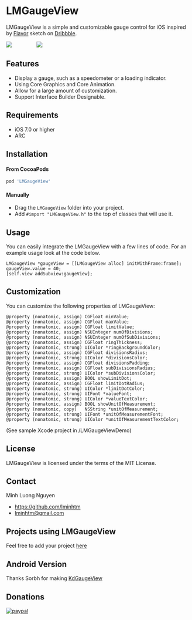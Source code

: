LMGaugeView
==============
LMGaugeView is a simple and customizable gauge control for iOS inspired by [Flavor](https://dribbble.com/flavor) sketch on [Dribbble](https://dribbble.com/shots/1217274-Speedometer-Day-Night-Mode).

<img src="https://raw.github.com/lminhtm/LMGaugeView/master/Screenshots/screenshot1.png"/>
&nbsp;&nbsp;&nbsp;&nbsp;&nbsp;&nbsp;&nbsp;&nbsp;&nbsp;&nbsp;&nbsp;&nbsp;&nbsp;&nbsp;&nbsp;
<img src="https://raw.github.com/lminhtm/LMGaugeView/master/Screenshots/screenshot3.gif"/>

## Features
* Display a gauge, such as a speedometer or a loading indicator.
* Using Core Graphics and Core Animation.
* Allow for a large amount of customization.
* Support Interface Builder Designable.

## Requirements
* iOS 7.0 or higher 
* ARC

## Installation
#### From CocoaPods
```ruby
pod 'LMGaugeView'
```
#### Manually
* Drag the `LMGaugeView` folder into your project.
* Add `#import "LMGaugeView.h"` to the top of classes that will use it.

## Usage
You can easily integrate the LMGaugeView with a few lines of code. For an example usage look at the code below.
```ObjC
LMGaugeView *gaugeView = [[LMGaugeView alloc] initWithFrame:frame];
gaugeView.value = 40;
[self.view addSubview:gaugeView];
```

## Customization
You can customize the following properties of LMGaugeView:
```ObjC
@property (nonatomic, assign) CGFloat minValue;
@property (nonatomic, assign) CGFloat maxValue;
@property (nonatomic, assign) CGFloat limitValue;
@property (nonatomic, assign) NSUInteger numOfDivisions;
@property (nonatomic, assign) NSUInteger numOfSubDivisions;
@property (nonatomic, assign) CGFloat ringThickness;
@property (nonatomic, strong) UIColor *ringBackgroundColor;
@property (nonatomic, assign) CGFloat divisionsRadius;
@property (nonatomic, strong) UIColor *divisionsColor;
@property (nonatomic, assign) CGFloat divisionsPadding;
@property (nonatomic, assign) CGFloat subDivisionsRadius;
@property (nonatomic, strong) UIColor *subDivisionsColor;
@property (nonatomic, assign) BOOL showLimitDot;
@property (nonatomic, assign) CGFloat limitDotRadius;
@property (nonatomic, strong) UIColor *limitDotColor;
@property (nonatomic, strong) UIFont *valueFont;
@property (nonatomic, strong) UIColor *valueTextColor;
@property (nonatomic, assign) BOOL showUnitOfMeasurement;
@property (nonatomic, copy)   NSString *unitOfMeasurement;
@property (nonatomic, strong) UIFont *unitOfMeasurementFont;
@property (nonatomic, strong) UIColor *unitOfMeasurementTextColor;
```
(See sample Xcode project in /LMGaugeViewDemo)

## License
LMGaugeView is licensed under the terms of the MIT License.

## Contact
Minh Luong Nguyen
* https://github.com/lminhtm
* lminhtm@gmail.com

## Projects using LMGaugeView
Feel free to add your project [here](https://github.com/lminhtm/LMGaugeView/wiki/Projects-using-LMGaugeView)

## Android Version
Thanks Sorbh for making [KdGaugeView](https://github.com/Sorbh/kdgaugeView)

## Donations
[![paypal](https://www.paypalobjects.com/en_US/i/btn/btn_donateCC_LG.gif)](https://www.paypal.com/cgi-bin/webscr?cmd=_donations&business=J3WZJT2AD28NW&lc=VN&item_name=LMGaugeView&currency_code=USD&bn=PP%2dDonationsBF%3abtn_donateCC_LG%2egif%3aNonHosted)
